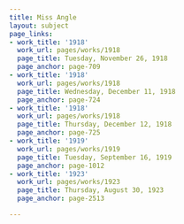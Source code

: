 ```yaml
---
title: Miss Angle
layout: subject
page_links:
- work_title: '1918'
  work_url: pages/works/1918
  page_title: Tuesday, November 26, 1918
  page_anchor: page-709
- work_title: '1918'
  work_url: pages/works/1918
  page_title: Wednesday, December 11, 1918
  page_anchor: page-724
- work_title: '1918'
  work_url: pages/works/1918
  page_title: Thursday, December 12, 1918
  page_anchor: page-725
- work_title: '1919'
  work_url: pages/works/1919
  page_title: Tuesday, September 16, 1919
  page_anchor: page-1012
- work_title: '1923'
  work_url: pages/works/1923
  page_title: Thursday, August 30, 1923
  page_anchor: page-2513

---
```

